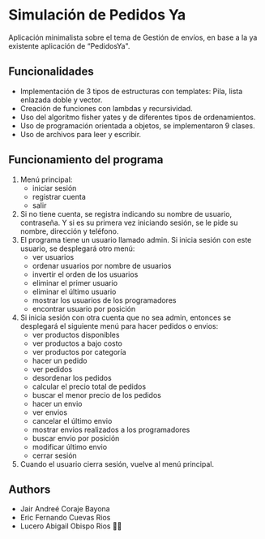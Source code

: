 # Simulación de Pedidos Ya

Aplicación minimalista sobre el tema de Gestión de envíos, en base a la ya existente aplicación de “PedidosYa".

## Funcionalidades
- Implementación de 3 tipos de estructuras con templates: Pila, lista enlazada doble y vector.
- Creación de funciones con lambdas y recursividad.
- Uso del algoritmo fisher yates y de diferentes tipos de ordenamientos.
- Uso de programación orientada a objetos, se implementaron 9 clases.
- Uso de archivos para leer y escribir.

## Funcionamiento del programa
1. Menú principal: 
   - iniciar sesión
   - registrar cuenta
   - salir
3. Si no tiene cuenta, se registra indicando su nombre de usuario, contraseña. Y si es su primera vez iniciando sesión, se le pide su nombre, dirección y teléfono.
4. El programa tiene un usuario llamado admin. Si inicia sesión con este usuario, se desplegará otro menú: 
   - ver usuarios
   - ordenar usuarios por nombre de usuarios
   - invertir el orden de los usuarios
   - eliminar el primer usuario
   - eliminar el último usuario
   - mostrar los usuarios de los programadores 
   - encontrar usuario por posición
5. Si inicia sesión con otra cuenta que no sea admin, entonces se desplegará el siguiente menú para hacer pedidos o envios: 
   - ver productos disponibles
   - ver productos a bajo costo
   - ver productos por categoría
   - hacer un pedido
   - ver pedidos
   - desordenar los pedidos
   - calcular el precio total de pedidos
   - buscar el menor precio de los pedidos
   - hacer un envio
   - ver envios
   - cancelar el último envio
   - mostrar envios realizados a los programadores
   - buscar envio por posición
   - modificar último envio
   - cerrar sesión
6. Cuando el usuario cierra sesión, vuelve al menú principal.

## Authors
- Jair Andreé Coraje Bayona
- Eric Fernando Cuevas Rios
- Lucero Abigail Obispo Rios 🙋🏻
